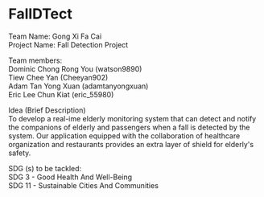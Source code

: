 # FallDTect  

Team Name: Gong Xi Fa Cai  
Project Name: Fall Detection Project

Team members:  
Dominic Chong Rong You (watson9890)  
Tiew Chee Yan (Cheeyan902)  
Adam Tan Yong Xuan (adamtanyongxuan)  
Eric Lee Chun Kiat (eric_55980) 

Idea (Brief Description)  
To develop a real-ime elderly monitoring system that can detect and notify the companions of elderly and passengers when a fall is detected by the system. Our application equipped with the collaboration  of healthcare organization and restaurants provides an extra layer of shield for elderly's safety.

SDG (s) to be tackled:  
SDG 3 - Good Health And Well-Being  
SDG 11 - Sustainable Cities And Communities
